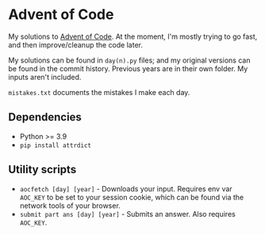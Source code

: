 # Advent of Code
My solutions to [Advent of Code](https://adventofcode.com).
At the moment, I'm mostly trying to go fast, and then improve/cleanup the code later.

My solutions can be found in `day(n).py` files; and my original versions can be found in the commit history.
Previous years are in their own folder.
My inputs aren't included.

`mistakes.txt` documents the mistakes I make each day.

## Dependencies
- Python >= 3.9
- `pip install attrdict`

## Utility scripts
- `aocfetch [day] [year]` - Downloads your input. Requires env var `AOC_KEY` to be set to your session cookie, which can be found via the network tools of your browser.
- `submit part ans [day] [year]` - Submits an answer. Also requires `AOC_KEY`.